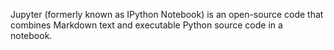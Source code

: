 Jupyter (formerly known as IPython Notebook) is an open-source code that combines Markdown text and executable Python source code in a notebook.

